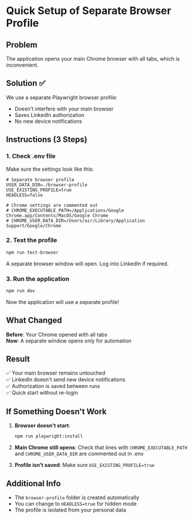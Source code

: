 # Quick Setup of Separate Browser Profile

## Problem

The application opens your main Chrome browser with all tabs, which is inconvenient.

## Solution ✅

We use a separate Playwright browser profile:

- Doesn't interfere with your main browser
- Saves LinkedIn authorization
- No new device notifications

## Instructions (3 Steps)

### 1. Check .env file

Make sure the settings look like this:

```env
# Separate browser profile
USER_DATA_DIR=./browser-profile
USE_EXISTING_PROFILE=true
HEADLESS=false

# Chrome settings are commented out
# CHROME_EXECUTABLE_PATH=/Applications/Google Chrome.app/Contents/MacOS/Google Chrome
# CHROME_USER_DATA_DIR=/Users/air/Library/Application Support/Google/Chrome
```

### 2. Test the profile

```bash
npm run test-browser
```

A separate browser window will open. Log into LinkedIn if required.

### 3. Run the application

```bash
npm run dev
```

Now the application will use a separate profile!

## What Changed

**Before**: Your Chrome opened with all tabs  
**Now**: A separate window opens only for automation

## Result

✅ Your main browser remains untouched  
✅ LinkedIn doesn't send new device notifications  
✅ Authorization is saved between runs  
✅ Quick start without re-login

## If Something Doesn't Work

1. **Browser doesn't start**:

   ```bash
   npm run playwright:install
   ```

2. **Main Chrome still opens**:
   Check that lines with `CHROME_EXECUTABLE_PATH` and `CHROME_USER_DATA_DIR` are commented out in .env

3. **Profile isn't saved**:
   Make sure `USE_EXISTING_PROFILE=true`

## Additional Info

- The `browser-profile` folder is created automatically
- You can change to `HEADLESS=true` for hidden mode
- The profile is isolated from your personal data